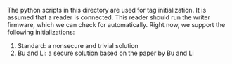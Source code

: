 The python scripts in this directory are used for tag initialization.
It is assumed that a reader is connected.
This reader should run the writer firmware, which we can check for automatically.
Right now, we support the following initializations:
1. Standard: a nonsecure and trivial solution
2. Bu and Li: a secure solution based on the paper by Bu and Li
